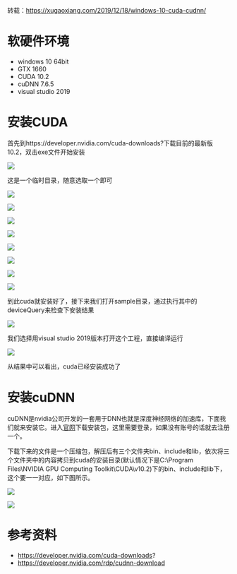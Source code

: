 转载：https://xugaoxiang.com/2019/12/18/windows-10-cuda-cudnn/

# 软硬件环境

- windows 10 64bit
- GTX 1660
- CUDA 10.2
- cuDNN 7.6.5
- visual studio 2019

# 安装CUDA

首先到https://developer.nvidia.com/cuda-downloads?下载目前的最新版10.2，双击exe文件开始安装

![](images/6b34a399958b3b2d.png)

这是一个临时目录，随意选取一个即可

![](images/d2a2b7e809562c6b.png)

![](images/3c7c68b1a6eec505.png)

![](images/126dd84fa125a7bc.png)

![](images/43eb0ca39b275067.png)

![](images/43eb0ca39b275067.png)

![](images/989f792af68d3479.png)

![](images/466a589b02d5d106.png)

![](images/09c79aaae4ff1951.png)

到此cuda就安装好了，接下来我们打开sample目录，通过执行其中的deviceQuery来检查下安装结果

![](images/15b6f77ceb2e1db9.png)

我们选择用visual studio 2019版本打开这个工程，直接编译运行

![](images/f75994edf6d2a951.png)

从结果中可以看出，cuda已经安装成功了

# 安装cuDNN

cuDNN是nvidia公司开发的一套用于DNN也就是深度神经网络的加速库，下面我们就来安装它。进入[官网](https://developer.nvidia.com/rdp/cudnn-download)下载安装包，这里需要登录，如果没有账号的话就去注册一个。

下载下来的文件是一个压缩包，解压后有三个文件夹bin、include和lib，依次将三个文件夹中的内容拷贝到cuda的安装目录(默认情况下是C:\Program Files\NVIDIA GPU Computing Toolkit\CUDA\v10.2)下的bin、include和lib下，这个要一一对应，如下图所示。

![](images/62f72c636eb24ea8.png)

![](images/b4490359e6097a8a.png)

# 参考资料

- https://developer.nvidia.com/cuda-downloads?
- https://developer.nvidia.com/rdp/cudnn-download